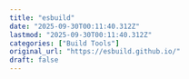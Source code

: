 ```yaml
---
title: "esbuild"
date: "2025-09-30T00:11:40.312Z"
lastmod: "2025-09-30T00:11:40.312Z"
categories: ["Build Tools"]
original_url: "https://esbuild.github.io/"
draft: false
---
```

